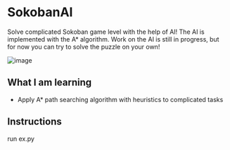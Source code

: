 # SokobanAI
Solve complicated Sokoban game level with the help of AI! The AI is implemented with the A* algorithm. Work on the AI is still in progress, but for now you can try to solve the puzzle on your own!

![image](https://user-images.githubusercontent.com/125837844/220124678-46694cb3-9825-424f-bec7-326e5a89b55b.png)

## What I am learning
* Apply A* path searching algorithm with heuristics to complicated tasks

## Instructions
run ex.py
